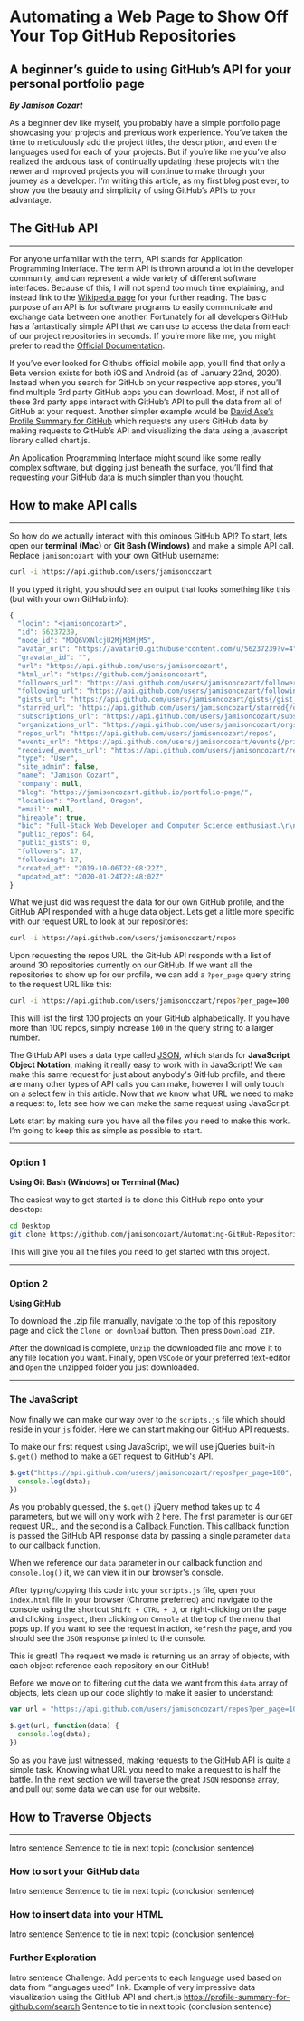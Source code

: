 # __Automating a Web Page to Show Off Your Top GitHub Repositories__
## **A beginner’s guide to using GitHub’s API for your personal portfolio page**
___By Jamison Cozart___

As a beginner dev like myself, you probably have a simple portfolio page showcasing your projects and previous work experience. You’ve taken the time to meticulously add the project titles, the description, and even the languages used for each of your projects. But if you’re like me you’ve also realized the arduous task of continually updating these projects with the newer and improved projects you will continue to make through your journey as a developer. I’m writing this article, as my first blog post ever, to show you the beauty and simplicity of using GitHub’s API’s to your advantage.

## __The GitHub API__
<hr>

For anyone unfamiliar with the term, API stands for Application Programming Interface. The term API is thrown around a lot in the developer community, and can represent a wide variety of different software interfaces. Because of this, I will not spend too much time explaining, and instead link to the [Wikipedia page](https://en.wikipedia.org/wiki/Application_programming_interface) for your further reading. The basic purpose of an API is for software programs to easily communicate and exchange data between one another. Fortunately for all developers GitHub has a fantastically simple API that we can use to access the data from each of our project repositories in seconds. If you’re more like me, you might prefer to read the [Official Documentation](https://developer.github.com/v3/).

If you’ve ever looked for Github’s official mobile app, you’ll find that only a Beta version exists for both iOS and Android (as of January 22nd, 2020). Instead when you search for GitHub on your respective app stores, you’ll find multiple 3rd party GitHub apps you can download. Most, if not all of these 3rd party apps interact with GitHub’s API to pull the data from all of GitHub at your request. Another simpler example would be [David Ase’s Profile Summary for GitHub](https://profile-summary-for-github.com/search) which requests any users GitHub data by making requests to GitHub’s API and visualizing the data using a javascript library called chart.js. 

An Application Programming Interface might sound like some really complex software, but digging just beneath the surface, you’ll find that requesting your GitHub data is much simpler than you thought.

## __How to make API calls__
<hr>

So how do we actually interact with this ominous GitHub API? To start, lets open our __terminal (Mac)__ or __Git Bash (Windows)__ and make a simple API call. Replace `jamisoncozart` with your own GitHub username:
```bash
curl -i https://api.github.com/users/jamisoncozart
```
If you typed it right, you should see an output that looks something like this (but with your own GitHub info):
```javascript
{
  "login": "<jamisoncozart>",
  "id": 56237239,
  "node_id": "MDQ6VXNlcjU2MjM3MjM5",
  "avatar_url": "https://avatars0.githubusercontent.com/u/56237239?v=4",
  "gravatar_id": "",
  "url": "https://api.github.com/users/jamisoncozart",
  "html_url": "https://github.com/jamisoncozart",
  "followers_url": "https://api.github.com/users/jamisoncozart/followers",
  "following_url": "https://api.github.com/users/jamisoncozart/following{/other_user}",
  "gists_url": "https://api.github.com/users/jamisoncozart/gists{/gist_id}",
  "starred_url": "https://api.github.com/users/jamisoncozart/starred{/owner}{/repo}",
  "subscriptions_url": "https://api.github.com/users/jamisoncozart/subscriptions",
  "organizations_url": "https://api.github.com/users/jamisoncozart/orgs",
  "repos_url": "https://api.github.com/users/jamisoncozart/repos",
  "events_url": "https://api.github.com/users/jamisoncozart/events{/privacy}",
  "received_events_url": "https://api.github.com/users/jamisoncozart/received_events",
  "type": "User",
  "site_admin": false,
  "name": "Jamison Cozart",
  "company": null,
  "blog": "https://jamisoncozart.github.io/portfolio-page/",
  "location": "Portland, Oregon",
  "email": null,
  "hireable": true,
  "bio": "Full-Stack Web Developer and Computer Science enthusiast.\r\n\r\nContact me if you want to collaborate.",
  "public_repos": 64,
  "public_gists": 0,
  "followers": 17,
  "following": 17,
  "created_at": "2019-10-06T22:08:22Z",
  "updated_at": "2020-01-24T22:48:02Z"
}

```
What we just did was request the data for our own GitHub profile, and the GitHub API responded with a huge data object. Lets get a little more specific with our request URL to look at our repositories:
```bash
curl -i https://api.github.com/users/jamisoncozart/repos
``` 

Upon requesting the repos URL, the GitHub API responds with a list of around 30 repositories currently on our GitHub. If we want all the repositories to show up for our profile, we can add a `?per_page` query string to the request URL like this:
```bash
curl -i https://api.github.com/users/jamisoncozart/repos?per_page=100
```
This will list the first 100 projects on your GitHub alphabetically. If you have more than 100 repos, simply increase `100` in the query string to a larger number.

The GitHub API uses a data type called [JSON](https://www.w3schools.com/whatis/whatis_json.asp), which stands for __JavaScript Object Notation__, making it really easy to work with in JavaScript! We can make this same request for just about anybody's GitHub profile, and there are many other types of API calls you can make, however I will only touch on a select few in this article. Now that we know what URL we need to make a request to, lets see how we can make the same request using JavaScript.

Lets start by making sure you have all the files you need to make this work. I’m going to keep this as simple as possible to start.

<hr>

### __Option 1__

__Using Git Bash (Windows) or Terminal (Mac)__

The easiest way to get started is to clone this GitHub repo onto your desktop: 
```bash
cd Desktop
git clone https://github.com/jamisoncozart/Automating-GitHub-Repositories
```

This will give you all the files you need to get started with this project.

<hr>

### __Option 2__

__Using GitHub__

To download the .zip file manually, navigate to the top of this repository page and click the `Clone or download` button. Then press `Download ZIP`.

After the download is complete, `Unzip` the downloaded file and move it to any file location you want. Finally, open `VSCode` or your preferred text-editor and `Open` the unzipped folder you just downloaded.

<hr>

### __The JavaScript__

Now finally we can make our way over to the `scripts.js` file which should reside in your `js` folder. Here we can start making our GitHub API requests.

To make our first request using JavaScript, we will use jQueries built-in `$.get()` method to make a `GET` request to GitHub's API.
```javascript
$.get("https://api.github.com/users/jamisoncozart/repos?per_page=100", function(data) {
  console.log(data);
})
```
As you probably guessed, the `$.get()` jQuery method takes up to 4 parameters, but we will only work with 2 here. The first parameter is our `GET` request URL, and the second is a [Callback Function](https://developer.mozilla.org/en-US/docs/Glossary/Callback_function). This callback function is passed the GitHub API response data by passing a single parameter `data` to our callback function.

When we reference our `data` parameter in our callback function and `console.log()` it, we can view it in our browser's console.

After typing/copying this code into your `scripts.js` file, open your `index.html` file in your browser (Chrome preferred) and navigate to the console using the shortcut `Shift + CTRL + J`, or right-clicking on the page and clicking `inspect`, then clicking on `Console` at the top of the menu that pops up. If you want to see the request in action, `Refresh` the page, and you should see the `JSON` response printed to the console.

This is great! The request we made is returning us an array of objects, with each object reference each repository on our GitHub!

Before we move on to filtering out the data we want from this `data` array of objects, lets clean up our code slightly to make it easier to understand:
```javascript
var url = "https://api.github.com/users/jamisoncozart/repos?per_page=100";

$.get(url, function(data) {
  console.log(data);
})
```
So as you have just witnessed, making requests to the GitHub API is quite a simple task. Knowing what URL you need to make a request to is half the battle. In the next section we will traverse the great `JSON` response array, and pull out some data we can use for our website.

## __How to Traverse Objects__
<hr>

Intro sentence
Sentence to tie in next topic (conclusion sentence)

### How to sort your GitHub data

Intro sentence
Sentence to tie in next topic (conclusion sentence)

### How to insert data into your HTML

Intro sentence
Sentence to tie in next topic (conclusion sentence)

### Further Exploration

Intro sentence
Challenge: Add percents to each language used based on data from “languages used” link.
Example of very impressive data visualization using the GitHub API and chart.js
https://profile-summary-for-github.com/search
Sentence to tie in next topic (conclusion sentence)
